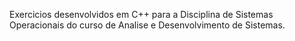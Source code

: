 Exercicios desenvolvidos em C++ para a Disciplina de Sistemas Operacionais do curso de Analise e Desenvolvimento de Sistemas.
